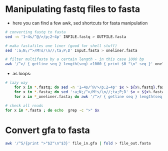 # Manipulating fastq files to fasta

* here you can find a few awk, sed shortcuts for fasta manipulation

```bash
# converting fastq to fasta
sed -n '1~4s/^@/>/p;2~4p' INFILE.fastq > OUTFILE.fasta

# maka fastafiles one liner (good for shell stuff)
sed ':a;N;/^>/M!s/\n//;ta;P;D' Input.fasta > oneliner.fasta

# filter multifasta by a certain length - in this case 1000 bp
awk '/^>/ { getline seq } length(seq) >1000 { print $0 "\n" seq }' oneliner.fasta > online_grt1000.fasta
```

* as loops:

```bash
# lazy way
    for x in *.fastq; do sed -n '1~4s/^@/>/p;2~4p' $x > ${x%.fastq}.fasta ; done
    for x in *.fasta; do sed ':a;N;/^>/M!s/\n//;ta;P;D' $x > ${x%.fasta}_oneliner.fasta ; done
    for x in *_oneliner.fasta; do awk '/^>/ { getline seq } length(seq) >1000 { print $0 "\n" seq }' $x > ${x%._onliner.fasta}_clean.fasta ; done

# check all reads
for x in *.fasta ; do echo  grep -c ">" $x
```

# Convert gfa to fasta

```bash
awk '/^S/{print ">"$2"\n"$3}' file_in.gfa | fold > file_out.fasta
```
